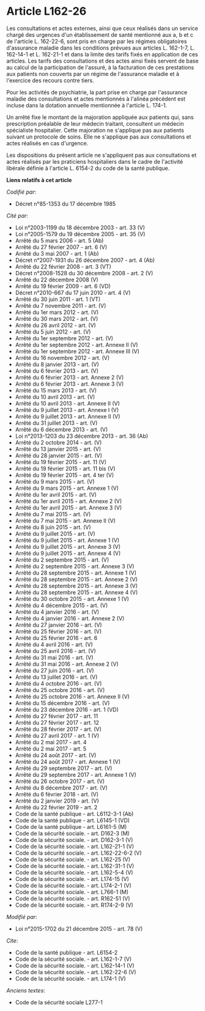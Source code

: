 # Article L162-26

Les consultations et actes externes, ainsi que ceux réalisés dans un service chargé des urgences d'un établissement de santé
mentionné aux a, b et c de l'article L. 162-22-6, sont pris en charge par les régimes obligatoires d'assurance maladie dans
les conditions prévues aux articles L. 162-1-7, L. 162-14-1 et L. 162-21-1 et dans la limite des tarifs fixés en application
de ces articles. Les tarifs des consultations et des actes ainsi fixés servent de base au calcul de la participation de
l'assuré, à la facturation de ces prestations aux patients non couverts par un régime de l'assurance maladie et à l'exercice
des recours contre tiers. 

Pour les activités de psychiatrie, la part prise en charge par l'assurance maladie des consultations et actes mentionnés à
l'alinéa précédent est incluse dans la dotation annuelle mentionnée à l'article L. 174-1. 

Un arrêté fixe le montant de la majoration appliquée aux patients qui, sans prescription préalable de leur médecin traitant,
consultent un médecin spécialiste hospitalier. Cette majoration ne s'applique pas aux patients suivant un protocole de soins.
Elle ne s'applique pas aux consultations et actes réalisés en cas d'urgence. 

Les dispositions du présent article ne s'appliquent pas aux consultations et actes réalisés par les praticiens hospitaliers
dans le cadre de l'activité libérale définie à l'article L. 6154-2 du code de la santé publique.

**Liens relatifs à cet article**

_Codifié par_:

  - Décret n°85-1353 du 17 décembre 1985

_Cité par_:

  - Loi n°2003-1199 du 18 décembre 2003 - art. 33 (V)
  - Loi n°2005-1579 du 19 décembre 2005 - art. 35 (V)
  - Arrêté du 5 mars 2006 - art. 5 (Ab)
  - Arrêté du 27 février 2007 - art. 6 (V)
  - Arrêté du 3 mai 2007 - art. 1 (Ab)
  - Décret n°2007-1931 du 26 décembre 2007 - art. 4 (Ab)
  - Arrêté du 22 février 2008 - art. 3 (VT)
  - Décret n°2008-1528 du 30 décembre 2008 - art. 2 (V)
  - Arrêté du 22 décembre 2008 (V)
  - Arrêté du 19 février 2009 - art. 6 (VD)
  - Décret n°2010-667 du 17 juin 2010 - art. 4 (V)
  - Arrêté du 30 juin 2011 - art. 1 (VT)
  - Arrêté du 7 novembre 2011 - art. (V)
  - Arrêté du 1er mars 2012 - art. (V)
  - Arrêté du 30 mars 2012 - art. (V)
  - Arrêté du 26 avril 2012 - art. (V)
  - Arrêté du 5 juin 2012 - art. (V)
  - Arrêté du 1er septembre 2012 - art. (V)
  - Arrêté du 1er septembre 2012 - art. Annexe II (V)
  - Arrêté du 1er septembre 2012 - art. Annexe III (V)
  - Arrêté du 16 novembre 2012 - art. (V)
  - Arrêté du 8 janvier 2013 - art. (V)
  - Arrêté du 6 février 2013 - art. (V)
  - Arrêté du 6 février 2013 - art. Annexe 2 (V)
  - Arrêté du 6 février 2013 - art. Annexe 3 (V)
  - Arrêté du 15 mars 2013 - art. (V)
  - Arrêté du 10 avril 2013 - art. (V)
  - Arrêté du 10 avril 2013 - art. Annexe II (V)
  - Arrêté du 9 juillet 2013 - art. Annexe I (V)
  - Arrêté du 9 juillet 2013 - art. Annexe II (V)
  - Arrêté du 31 juillet 2013 - art. (V)
  - Arrêté du 6 décembre 2013 - art. (V)
  - Loi n°2013-1203 du 23 décembre 2013 - art. 36 (Ab)
  - Arrêté du 2 octobre 2014 - art. (V)
  - Arrêté du 13 janvier 2015 - art. (V)
  - Arrêté du 28 janvier 2015 - art. (V)
  - Arrêté du 19 février 2015 - art. 11 (V)
  - Arrêté du 19 février 2015 - art. 11 bis (V)
  - Arrêté du 19 février 2015 - art. 4 ter (V)
  - Arrêté du 9 mars 2015 - art. (V)
  - Arrêté du 9 mars 2015 - art. Annexe 1 (V)
  - Arrêté du 1er avril 2015 - art. (V)
  - Arrêté du 1er avril 2015 - art. Annexe 2 (V)
  - Arrêté du 1er avril 2015 - art. Annexe 3 (V)
  - Arrêté du 7 mai 2015 - art. (V)
  - Arrêté du 7 mai 2015 - art. Annexe II (V)
  - Arrêté du 8 juin 2015 - art. (V)
  - Arrêté du 9 juillet 2015 - art. (V)
  - Arrêté du 9 juillet 2015 - art. Annexe 1 (V)
  - Arrêté du 9 juillet 2015 - art. Annexe 3 (V)
  - Arrêté du 9 juillet 2015 - art. Annexe 4 (V)
  - Arrêté du 2 septembre 2015 - art. (V)
  - Arrêté du 2 septembre 2015 - art. Annexe 3 (V)
  - Arrêté du 28 septembre 2015 - art. Annexe 1 (V)
  - Arrêté du 28 septembre 2015 - art. Annexe 2 (V)
  - Arrêté du 28 septembre 2015 - art. Annexe 3 (V)
  - Arrêté du 28 septembre 2015 - art. Annexe 4 (V)
  - Arrêté du 30 octobre 2015 - art. Annexe 1 (V)
  - Arrêté du 4 décembre 2015 - art. (V)
  - Arrêté du 4 janvier 2016 - art. (V)
  - Arrêté du 4 janvier 2016 - art. Annexe 2 (V)
  - Arrêté du 27 janvier 2016 - art. (V)
  - Arrêté du 25 février 2016 - art. (V)
  - Arrêté du 25 février 2016 - art. 6
  - Arrêté du 4 avril 2016 - art. (V)
  - Arrêté du 25 avril 2016 - art. (V)
  - Arrêté du 31 mai 2016 - art. (V)
  - Arrêté du 31 mai 2016 - art. Annexe 2 (V)
  - Arrêté du 27 juin 2016 - art. (V)
  - Arrêté du 13 juillet 2016 - art. (V)
  - Arrêté du 4 octobre 2016 - art. (V)
  - Arrêté du 25 octobre 2016 - art. (V)
  - Arrêté du 25 octobre 2016 - art. Annexe II (V)
  - Arrêté du 15 décembre 2016 - art. (V)
  - Arrêté du 23 décembre 2016 - art. 1 (VD)
  - Arrêté du 27 février 2017 - art. 11
  - Arrêté du 27 février 2017 - art. 12
  - Arrêté du 28 février 2017 - art. (V)
  - Arrêté du 27 avril 2017 - art. 1 (V)
  - Arrêté du 2 mai 2017 - art. 4
  - Arrêté du 2 mai 2017 - art. 5
  - Arrêté du 24 août 2017 - art. (V)
  - Arrêté du 24 août 2017 - art. Annexe 1 (V)
  - Arrêté du 29 septembre 2017 - art. (V)
  - Arrêté du 29 septembre 2017 - art. Annexe 1 (V)
  - Arrêté du 26 octobre 2017 - art. (V)
  - Arrêté du 8 décembre 2017 - art. (V)
  - Arrêté du 6 février 2018 - art. (V)
  - Arrêté du 2 janvier 2019 - art. (V)
  - Arrêté du 22 février 2019 - art. 2
  - Code de la santé publique - art. L6112-3-1 (Ab)
  - Code de la santé publique - art. L6145-1 (VD)
  - Code de la santé publique - art. L6161-5 (M)
  - Code de la sécurité sociale. - art. D162-3 (M)
  - Code de la sécurité sociale. - art. D162-3-1 (V)
  - Code de la sécurité sociale. - art. L162-21-1 (V)
  - Code de la sécurité sociale. - art. L162-22-6-2 (V)
  - Code de la sécurité sociale. - art. L162-25 (V)
  - Code de la sécurité sociale. - art. L162-31-1 (V)
  - Code de la sécurité sociale. - art. L162-5-4 (V)
  - Code de la sécurité sociale. - art. L174-15 (V)
  - Code de la sécurité sociale. - art. L174-2-1 (V)
  - Code de la sécurité sociale. - art. L766-1 (M)
  - Code de la sécurité sociale. - art. R162-51 (V)
  - Code de la sécurité sociale. - art. R174-2-9 (V)

_Modifié par_:

  - Loi n°2015-1702 du 21 décembre 2015 - art. 78 (V)

_Cite_:

  - Code de la santé publique - art. L6154-2
  - Code de la sécurité sociale. - art. L162-1-7 (V)
  - Code de la sécurité sociale. - art. L162-14-1 (V)
  - Code de la sécurité sociale. - art. L162-22-6 (V)
  - Code de la sécurité sociale. - art. L174-1 (V)

_Anciens textes_:

  - Code de la sécurité sociale L277-1
